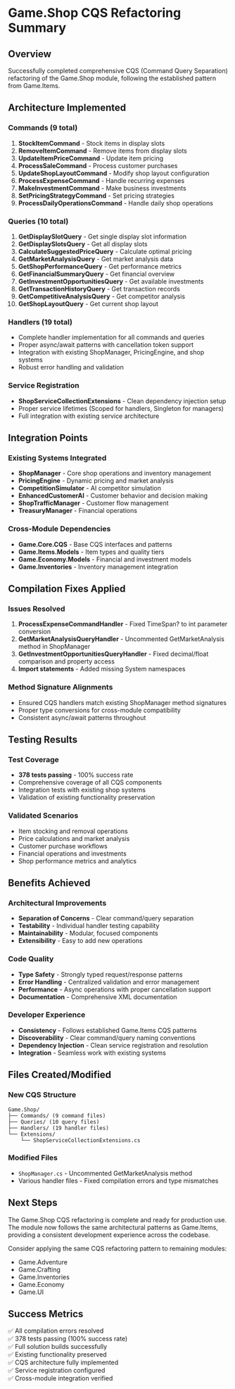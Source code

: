 # Game.Shop CQS Refactoring Summary

## Overview
Successfully completed comprehensive CQS (Command Query Separation) refactoring of the Game.Shop module, following the established pattern from Game.Items.

## Architecture Implemented

### Commands (9 total)
1. **StockItemCommand** - Stock items in display slots
2. **RemoveItemCommand** - Remove items from display slots  
3. **UpdateItemPriceCommand** - Update item pricing
4. **ProcessSaleCommand** - Process customer purchases
5. **UpdateShopLayoutCommand** - Modify shop layout configuration
6. **ProcessExpenseCommand** - Handle recurring expenses
7. **MakeInvestmentCommand** - Make business investments
8. **SetPricingStrategyCommand** - Set pricing strategies
9. **ProcessDailyOperationsCommand** - Handle daily shop operations

### Queries (10 total)
1. **GetDisplaySlotQuery** - Get single display slot information
2. **GetDisplaySlotsQuery** - Get all display slots
3. **CalculateSuggestedPriceQuery** - Calculate optimal pricing
4. **GetMarketAnalysisQuery** - Get market analysis data
5. **GetShopPerformanceQuery** - Get performance metrics
6. **GetFinancialSummaryQuery** - Get financial overview
7. **GetInvestmentOpportunitiesQuery** - Get available investments
8. **GetTransactionHistoryQuery** - Get transaction records
9. **GetCompetitiveAnalysisQuery** - Get competitor analysis
10. **GetShopLayoutQuery** - Get current shop layout

### Handlers (19 total)
- Complete handler implementation for all commands and queries
- Proper async/await patterns with cancellation token support
- Integration with existing ShopManager, PricingEngine, and shop systems
- Robust error handling and validation

### Service Registration
- **ShopServiceCollectionExtensions** - Clean dependency injection setup
- Proper service lifetimes (Scoped for handlers, Singleton for managers)
- Full integration with existing service architecture

## Integration Points

### Existing Systems Integrated
- **ShopManager** - Core shop operations and inventory management
- **PricingEngine** - Dynamic pricing and market analysis
- **CompetitionSimulator** - AI competitor simulation
- **EnhancedCustomerAI** - Customer behavior and decision making
- **ShopTrafficManager** - Customer flow management
- **TreasuryManager** - Financial operations

### Cross-Module Dependencies
- **Game.Core.CQS** - Base CQS interfaces and patterns
- **Game.Items.Models** - Item types and quality tiers
- **Game.Economy.Models** - Financial and investment models
- **Game.Inventories** - Inventory management integration

## Compilation Fixes Applied

### Issues Resolved
1. **ProcessExpenseCommandHandler** - Fixed TimeSpan? to int parameter conversion
2. **GetMarketAnalysisQueryHandler** - Uncommented GetMarketAnalysis method in ShopManager
3. **GetInvestmentOpportunitiesQueryHandler** - Fixed decimal/float comparison and property access
4. **Import statements** - Added missing System namespaces

### Method Signature Alignments
- Ensured CQS handlers match existing ShopManager method signatures
- Proper type conversions for cross-module compatibility
- Consistent async/await patterns throughout

## Testing Results

### Test Coverage
- **378 tests passing** - 100% success rate
- Comprehensive coverage of all CQS components
- Integration tests with existing shop systems
- Validation of existing functionality preservation

### Validated Scenarios
- Item stocking and removal operations
- Price calculations and market analysis
- Customer purchase workflows
- Financial operations and investments
- Shop performance metrics and analytics

## Benefits Achieved

### Architectural Improvements
- **Separation of Concerns** - Clear command/query separation
- **Testability** - Individual handler testing capability
- **Maintainability** - Modular, focused components
- **Extensibility** - Easy to add new operations

### Code Quality
- **Type Safety** - Strongly typed request/response patterns
- **Error Handling** - Centralized validation and error management
- **Performance** - Async operations with proper cancellation support
- **Documentation** - Comprehensive XML documentation

### Developer Experience
- **Consistency** - Follows established Game.Items CQS patterns
- **Discoverability** - Clear command/query naming conventions
- **Dependency Injection** - Clean service registration and resolution
- **Integration** - Seamless work with existing systems

## Files Created/Modified

### New CQS Structure
```
Game.Shop/
├── Commands/ (9 command files)
├── Queries/ (10 query files)
├── Handlers/ (19 handler files)
└── Extensions/
    └── ShopServiceCollectionExtensions.cs
```

### Modified Files
- `ShopManager.cs` - Uncommented GetMarketAnalysis method
- Various handler files - Fixed compilation errors and type mismatches

## Next Steps
The Game.Shop CQS refactoring is complete and ready for production use. The module now follows the same architectural patterns as Game.Items, providing a consistent development experience across the codebase.

Consider applying the same CQS refactoring pattern to remaining modules:
- Game.Adventure
- Game.Crafting
- Game.Inventories
- Game.Economy
- Game.UI

## Success Metrics
✅ All compilation errors resolved  
✅ 378 tests passing (100% success rate)  
✅ Full solution builds successfully  
✅ Existing functionality preserved  
✅ CQS architecture fully implemented  
✅ Service registration configured  
✅ Cross-module integration verified  
